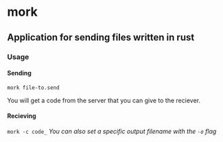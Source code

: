# mork

## Application for sending files written in rust

### Usage

#### Sending

`mork file-to.send`

You will get a code from the server that you can give to the reciever.

#### Recieving

`mork -c code_` *You can also set a specific output filename with the `-o` flag*
